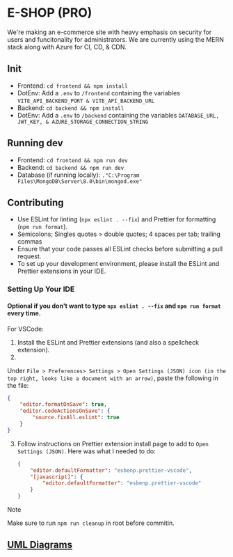 # E-SHOP (PRO)

We're making an e-commerce site with heavy emphasis on security for users and funcitonality for administrators. We are currently using the MERN stack along with Azure for CI, CD, & CDN.

## Init
-   Frontend: `cd frontend && npm install`
-   DotEnv: Add a `.env` to `/frontend` containing the variables `VITE_API_BACKEND_PORT & VITE_API_BACKEND_URL`
-   Backend: `cd backend && npm install`
-   DotEnv: Add a `.env` to `/backend` containing the variables `DATABASE_URL, JWT_KEY, & AZURE_STORAGE_CONNECTION_STRING`

## Running dev

-   Frontend: `cd frontend && npm run dev`
-   Backend: `cd backend && npm run dev`
-   Database (if running locally): `."C:\Program Files\MongoDB\Server\8.0\bin\mongod.exe"`

## Contributing

-   Use ESLint for linting (`npx eslint . --fix`) and Prettier for formatting (`npm run format`).
-   Semicolons; Singles quotes > double quotes; 4 spaces per tab; trailing commas
-   Ensure that your code passes all ESLint checks before submitting a pull request.
-   To set up your development environment, please install the ESLint and Prettier extensions in your IDE.

### Setting Up Your IDE

#### Optional if you don't want to type `npx eslint . --fix` and `npm run format` every time.

For VSCode:

1. Install the ESLint and Prettier extensions (and also a spellcheck extension).
2.

Under `File > Preferences> Settings > Open Settings (JSON) icon (in the top right, looks like a document with an arrow)`,
paste the following in the file:

```json
{
    "editor.formatOnSave": true,
    "editor.codeActionsOnSave": {
        "source.fixAll.eslint": true
    }
}
```

3. Follow instructions on Prettier extension install page to add to `Open Settings (JSON)`. Here was what I needed to
   do:
    ```json
    {
        "editor.defaultFormatter": "esbenp.prettier-vscode",
        "[javascript]": {
            "editor.defaultFormatter": "esbenp.prettier-vscode"
        }
    }
    ```

> [!NOTE]  
> Make sure to run `npm run cleanup` in root before commitin.


## [UML Diagrams](DIAGRAMS.md)
